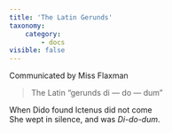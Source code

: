 ```yaml
---
title: 'The Latin Gerunds'
taxonomy:
    category:
        - docs
visible: false
---
```


<div class="author">Communicated by Miss Flaxman</div>

> The Latin “gerunds di — do — dum”

When Dido found Ictenus did not come  
She wept in silence, and was *Di-do-dum*.